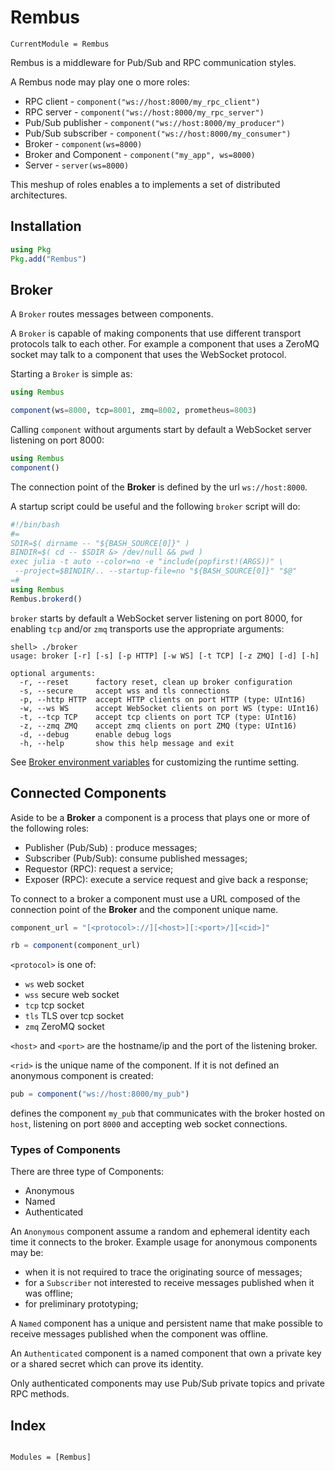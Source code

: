 # Rembus

```@meta
CurrentModule = Rembus
```

Rembus is a middleware for Pub/Sub and RPC communication styles.

A Rembus node may play one o more roles:

- RPC client - `component("ws://host:8000/my_rpc_client")`
- RPC server - `component("ws://host:8000/my_rpc_server")`
- Pub/Sub publisher - `component("ws://host:8000/my_producer")`
- Pub/Sub subscriber - `component("ws://host:8000/my_consumer")`
- Broker - `component(ws=8000)`
- Broker and Component - `component("my_app", ws=8000)`
- Server - `server(ws=8000)`

This meshup of roles enables a to implements a set of distributed architectures.

## Installation

```julia
using Pkg
Pkg.add("Rembus")
```

## Broker

A `Broker` routes messages between components.

A `Broker` is capable of making components that use different transport
protocols talk to each other. For example a component that uses a ZeroMQ socket
may talk to a component that uses the WebSocket protocol.

Starting a `Broker` is simple as:

```julia
using Rembus

component(ws=8000, tcp=8001, zmq=8002, prometheus=8003)
```

Calling `component` without arguments start by default a WebSocket server
listening on port 8000:

```julia
using Rembus
component()
```

The connection point of the **Broker** is defined by the url `ws://host:8000`.

A startup script could be useful and the following `broker` script will do:

```julia
#!/bin/bash
#=
SDIR=$( dirname -- "${BASH_SOURCE[0]}" )
BINDIR=$( cd -- $SDIR &> /dev/null && pwd )
exec julia -t auto --color=no -e "include(popfirst!(ARGS))" \
 --project=$BINDIR/.. --startup-file=no "${BASH_SOURCE[0]}" "$@"
=#
using Rembus
Rembus.brokerd()
```

`broker` starts by default a WebSocket server listening on port 8000,
for enabling `tcp` and/or `zmq` transports use the appropriate arguments:

```text
shell> ./broker
usage: broker [-r] [-s] [-p HTTP] [-w WS] [-t TCP] [-z ZMQ] [-d] [-h]

optional arguments:
  -r, --reset      factory reset, clean up broker configuration
  -s, --secure     accept wss and tls connections
  -p, --http HTTP  accept HTTP clients on port HTTP (type: UInt16)
  -w, --ws WS      accept WebSocket clients on port WS (type: UInt16)
  -t, --tcp TCP    accept tcp clients on port TCP (type: UInt16)
  -z, --zmq ZMQ    accept zmq clients on port ZMQ (type: UInt16)
  -d, --debug      enable debug logs
  -h, --help       show this help message and exit
```

See [Broker environment variables](@ref) for customizing the runtime setting.  

## Connected Components

Aside to be a **Broker** a component is a process that plays one or more of the following roles:

- Publisher (Pub/Sub) : produce messages;
- Subscriber (Pub/Sub): consume published messages;
- Requestor (RPC): request a service;
- Exposer (RPC): execute a service request and give back a response;

To connect to a broker a component must use a URL composed of the connection
point of the **Broker** and the component unique name.

```julia
component_url = "[<protocol>://][<host>][:<port>/][<cid>]"

rb = component(component_url)
```

`<protocol>` is one of:

- `ws` web socket
- `wss` secure web socket
- `tcp` tcp socket
- `tls` TLS over tcp socket
- `zmq` ZeroMQ socket

`<host>` and `<port>` are the hostname/ip and the port of the listening broker.

`<rid>` is the unique name of the component. If it is not defined an anonymous
component is created:

```julia
pub = component("ws://host:8000/my_pub")
```

defines the component `my_pub` that communicates with the broker hosted on
`host`, listening on port `8000` and accepting web socket connections.

### Types of Components

There are three type of Components:

- Anonymous
- Named
- Authenticated

An `Anonymous` component assume a random and ephemeral identity each time it connects to the broker. Example usage for anonymous components may be:

- when it is not required to trace the originating source of messages;
- for a `Subscriber` not interested to receive messages published when it was
  offline;
- for preliminary prototyping;

A `Named` component has a unique and persistent name that make possible to receive messages published when the component was offline.

An `Authenticated` component is a named component that own a private key or a shared secret which can prove its identity.

Only authenticated components may use Pub/Sub private topics and private RPC methods.

## Index

```@index
```

```@autodocs
Modules = [Rembus]
```

